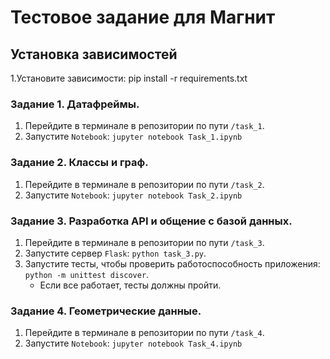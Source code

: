 # Тестовое задание для Магнит

## Установка зависимостей
1.Установите зависимости: pip install -r requirements.txt

### Задание 1. Датафреймы.
1. Перейдите в терминале в репозитории по пути `/task_1`.
1. Запустите `Notebook`: `jupyter notebook Task_1.ipynb`

### Задание 2. Классы и граф.
1. Перейдите в терминале в репозитории по пути `/task_2`.
1. Запустите `Notebook`: `jupyter notebook Task_2.ipynb`

### Задание 3. Разработка API и общение с базой данных.
1. Перейдите в терминале в репозитории по пути `/task_3`.
1. Запустите сервер `Flask`: `python task_3.py`.
1. Запустите тесты, чтобы проверить работоспособность приложения: `python -m unittest discover`.
    - Если все работает, тесты должны пройти.

### Задание 4. Геометрические данные.
1. Перейдите в терминале в репозитории по пути `/task_4`.
1. Запустите `Notebook`: `jupyter notebook Task_4.ipynb`